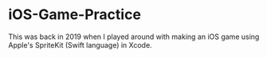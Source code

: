 # iOS-Game-Practice

This was back in 2019 when I played around with making an iOS game using Apple's SpriteKit (Swift language) in Xcode.
